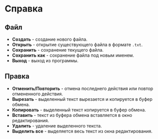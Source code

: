 # Справка
## Файл
- **Создать** - создание нового файла.
- **Открыть** - открытие существующего файла в формате `.txt`.
- **Сохранить** - сохранение текущего файла.
- **Сохранить как** - сохранение файла под новым именем.
- **Выход** - выход из программы.

## Правка
- **Отменить/Повторить** - отмена последнего действия или повтор отмененного действия.
- **Вырезать** - выделенный текст вырезается и копируется в буфер обмена.
- **Копировать** - выделенный текст копируется в буфер обмена.
- **Вставить** - текст из буфера обмена вставляется в окно редактирования.
- **Удалить** - удаление выделенного текста.
- **Выделить все** - выделяется весь текст из окна редактирования.
